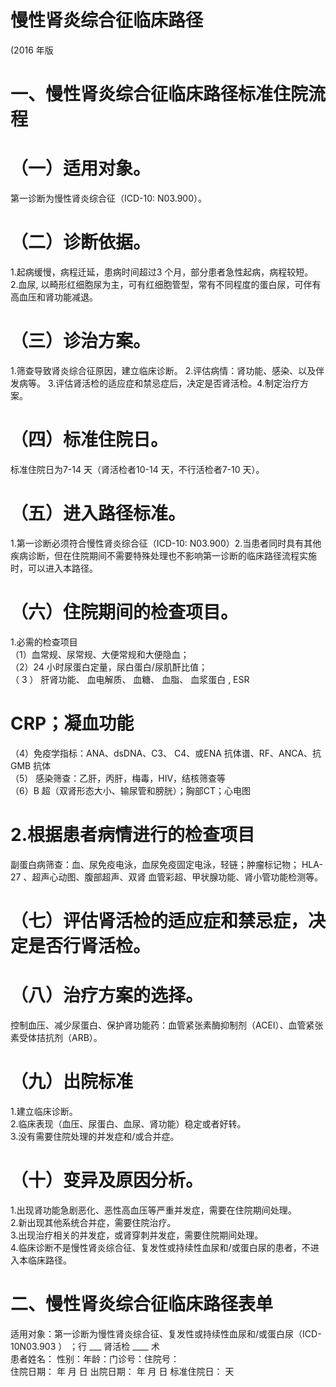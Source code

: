 # 慢性肾炎综合征临床路径  
(2016 年版  
# 一、慢性肾炎综合征临床路径标准住院流程  
# （一）适用对象。  
第一诊断为慢性肾炎综合征（ICD-10: N03.900）。  
# （二）诊断依据。  
1.起病缓慢，病程迁延，患病时间超过3 个月，部分患者急性起病，病程较短。  
2.血尿, 以畸形红细胞尿为主，可有红细胞管型，常有不同程度的蛋白尿，可伴有高血压和肾功能减退。  
# （三）诊治方案。  
1.筛查导致肾炎综合征原因，建立临床诊断。 2.评估病情：肾功能、感染、以及伴发病等。 3.评估肾活检的适应症和禁忌症后，决定是否肾活检。4.制定治疗方案。  
# （四）标准住院日。  
标准住院日为7-14 天（肾活检者10-14 天，不行活检者7-10 天）。  
# （五）进入路径标准。  
1.第一诊断必须符合慢性肾炎综合征（ICD-10: N03.900）2.当患者同时具有其他疾病诊断，但在住院期间不需要特殊处理也不影响第一诊断的临床路径流程实施时，可以进入本路径。  
# （六）住院期间的检查项目。  
1.必需的检查项目  
（1）血常规、尿常规、大便常规和大便隐血；  
（2）24 小时尿蛋白定量，尿白蛋白/尿肌酐比值；  
（ 3 ） 肝肾功能、 血电解质、 血糖、 血脂、 血浆蛋白 , ESR  
# CRP；凝血功能  
（4）免疫学指标：ANA、dsDNA、C3、 C4、或ENA 抗体谱、RF、ANCA、抗GMB 抗体  
（5） 感染筛查：乙肝，丙肝，梅毒，HIV，结核筛查等  
（6）B 超（双肾形态大小、输尿管和膀胱）；胸部CT；心电图  
# 2.根据患者病情进行的检查项目  
副蛋白病筛查：血、尿免疫电泳，血尿免疫固定电泳，轻链；肿瘤标记物； HLA-27 、超声心动图、腹部超声、双肾 血管彩超、甲状腺功能、肾小管功能检测等。  
# （七）评估肾活检的适应症和禁忌症，决定是否行肾活检。  
# （八）治疗方案的选择。  
控制血压、减少尿蛋白、保护肾功能药：血管紧张素酶抑制剂（ACEI）、血管紧张素受体拮抗剂（ARB）。  
# （九）出院标准  
1.建立临床诊断。  
2.临床表现（血压、尿蛋白、血尿、肾功能）稳定或者好转。  
3.没有需要住院处理的并发症和/或合并症。  
# （十）变异及原因分析。  
1.出现肾功能急剧恶化、恶性高血压等严重并发症，需要在住院期间处理。  
2.新出现其他系统合并症，需要住院治疗。  
3.出现治疗相关的并发症，或肾穿刺并发症，需要住院期间处理。  
4.临床诊断不是慢性肾炎综合征、复发性或持续性血尿和/或蛋白尿的患者，不进入本临床路径。  
# 二、慢性肾炎综合征临床路径表单  
适用对象：第一诊断为慢性肾炎综合征、复发性或持续性血尿和/或蛋白尿（ICD-10N03.903 ） ；行 ___ 肾活检 ____ 术  
患者姓名：  性别：年龄：门诊号：住院号：  
住院日期：  年  月 日   出院日期：  年 月 日  标准住院日： 天  
